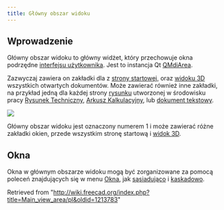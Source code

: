 ```yaml
---
title: Główny obszar widoku
---
```

## Wprowadzenie

Główny obszar widoku to główny widżet, który przechowuje okna podrzędne [interfejsu użytkownika](/Interface/pl "Interface/pl"). Jest to instancja Qt [QMdiArea](https://doc.qt.io/qt-5/qmdiarea.html).

Zazwyczaj zawiera on zakładki dla z [strony startowej](/Start_Workbench/pl "Start Workbench/pl"), oraz [widoku 3D](/3D_view/pl "3D view/pl") wszystkich otwartych dokumentów. Może zawierać również inne zakładki, na przykład jedną dla każdej strony [rysunku](/TechDraw_PageDefault "TechDraw PageDefault") utworzonej w środowisku pracy [Rysunek Techniczny](/TechDraw_Workbench/pl "TechDraw Workbench/pl"), [Arkusz Kalkulacyjny](/Spreadsheet/pl "Spreadsheet/pl"), lub [dokument tekstowy](/Std_TextDocument/pl "Std TextDocument/pl").

![](/images/FreeCAD_interface_base_divisions.svg)

Główny obszar widoku jest oznaczony numerem 1 i może zawierać różne zakładki okien, przede wszystkim stronę startową i [widok 3D](/3D_view/pl "3D view/pl").

## Okna

Okna w głównym obszarze widoku mogą być zorganizowane za pomocą poleceń znajdujących się w menu [Okna](/Std_Windows_Menu/pl "Std Windows Menu/pl"), jak [sąsiadująco](/Std_TileWindows "Std TileWindows") i [kaskadowo](/Std_CascadeWindows "Std CascadeWindows").

Retrieved from "<http://wiki.freecad.org/index.php?title=Main_view_area/pl&oldid=1213783>"